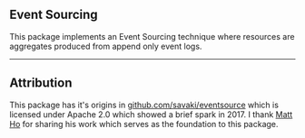 ## Event Sourcing 

This package implements an Event Sourcing technique where resources are 
aggregates produced from append only event logs.

---

## Attribution

This package has it's origins in [github.com/savaki/eventsource](https://github.com/savaki/eventsource) which is licensed
under Apache 2.0 which showed a brief spark in 2017. I thank [Matt Ho](https://github.com/savaki)
for sharing his work which serves as the foundation to this package.
